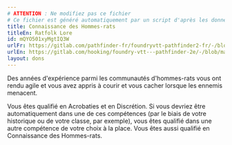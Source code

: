 ```yaml
---
# ATTENTION : Ne modifiez pas ce fichier
# Ce fichier est généré automatiquement par un script d'après les données du module Foundry VTT officiel et de sa traduction
title: Connaissance des Hommes-rats
titleEn: Ratfolk Lore
id: mQYO501xyMgtIQ3W
urlFr: https://gitlab.com/pathfinder-fr/foundryvtt-pathfinder2-fr/-/blob/master/data/feats/mQYO501xyMgtIQ3W.htm
urlEn: https://gitlab.com/hooking/foundry-vtt---pathfinder-2e/-/blob/master/packs/data/feats.db/ratfolk-lore.json
layout: dons
---
```

Des années d'expérience parmi les communautés d'hommes-rats vous ont rendu agile et vous avez appris à courir et vous cacher lorsque les ennemis menacent.

Vous êtes qualifié en Acrobaties et en Discrétion. Si vous devriez être automatiquement dans une de ces compétences (par le biais de votre historique ou de votre classe, par exemple), vous êtes qualifié dans une autre compétence de votre choix à la place. Vous êtes aussi qualifié en Connaissance des Hommes-rats.
